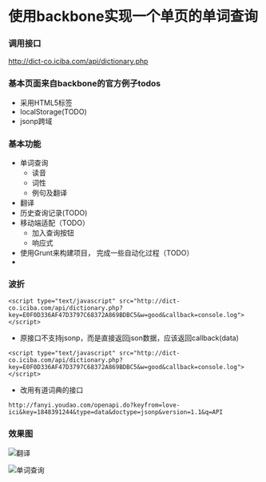 # 使用backbone实现一个单页的单词查询

### 调用接口

http://dict-co.iciba.com/api/dictionary.php

### 基本页面来自backbone的官方例子todos

- 采用HTML5标签
- localStorage(TODO)
- jsonp跨域

### 基本功能

- 单词查询
    + 读音
    + 词性
    + 例句及翻译
- 翻译
- 历史查询记录(TODO)
- 移动端适配（TODO）
    + 加入查询按钮
    + 响应式
- 使用Grunt来构建项目， 完成一些自动化过程（TODO）
- 

### 波折

```<script type="text/javascript" src="http://dict-co.iciba.com/api/dictionary.php?key=E0F0D336AF47D3797C68372A869BDBC5&w=good&callback=console.log"></script>```

- 原接口不支持jsonp，而是直接返回json数据，应该返回callback(data)

```<script type="text/javascript" src="http://dict-co.iciba.com/api/dictionary.php?key=E0F0D336AF47D3797C68372A869BDBC5&w=good&callback=console.log"></script>```

- 改用有道词典的接口

```http://fanyi.youdao.com/openapi.do?keyfrom=love-ici&key=1848391244&type=data&doctype=jsonp&version=1.1&q=API```

### 效果图
![翻译](https://raw.githubusercontent.com/konglx90/ici_backbone/master/static/ici.png)

![单词查询](https://raw.githubusercontent.com/konglx90/ici_backbone/master/static/ici.png "单词查询")

